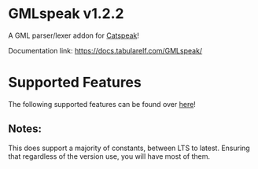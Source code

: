 # GMLspeak v1.2.2
 A GML parser/lexer addon for [Catspeak](https://github.com/katsaii/catspeak-lang)!
 
 Documentation link: https://docs.tabularelf.com/GMLspeak/

# Supported Features
The following supported features can be found over [here](https://docs.tabularelf.com/GMLspeak/#/1.2.0/getting-started?id=using-gmlspeak)!

## Notes:
This does support a majority of constants, between LTS to latest. Ensuring that regardless of the version use, you will have most of them.
